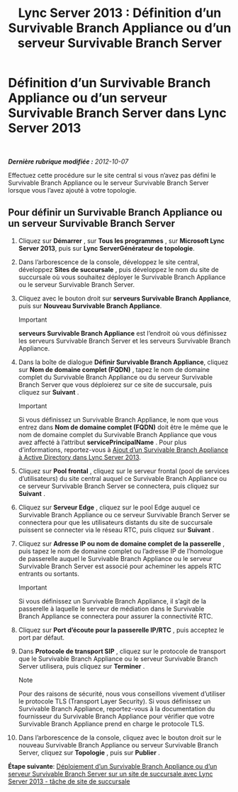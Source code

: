 ﻿---
title: 'Lync Server 2013 : Définition d’un Survivable Branch Appliance ou d’un serveur Survivable Branch Server'
TOCTitle: Définition d’un Survivable Branch Appliance ou d’un serveur Survivable Branch Server
ms:assetid: 1f49cfbe-30b3-4600-af15-47cb2f58d18a
ms:mtpsurl: https://technet.microsoft.com/fr-fr/library/Gg398280(v=OCS.15)
ms:contentKeyID: 49296471
ms.date: 05/20/2016
mtps_version: v=OCS.15
ms.translationtype: HT
---

# Définition d’un Survivable Branch Appliance ou d’un serveur Survivable Branch Server dans Lync Server 2013

 

_**Dernière rubrique modifiée :** 2012-10-07_

Effectuez cette procédure sur le site central si vous n’avez pas défini le Survivable Branch Appliance ou le serveur Survivable Branch Server lorsque vous l’avez ajouté à votre topologie.

## Pour définir un Survivable Branch Appliance ou un serveur Survivable Branch Server

1.  Cliquez sur **Démarrer** , sur **Tous les programmes** , sur **Microsoft Lync Server 2013**, puis sur **Lync ServerGénérateur de topologie**.

2.  Dans l’arborescence de la console, développez le site central, développez **Sites de succursale** , puis développez le nom du site de succursale où vous souhaitez déployer le Survivable Branch Appliance ou le serveur Survivable Branch Server.

3.  Cliquez avec le bouton droit sur **serveurs Survivable Branch Appliance**, puis sur **Nouveau Survivable Branch Appliance**.
    
    > [!important]  
    > <strong>serveurs Survivable Branch Appliance</strong> est l’endroit où vous définissez les serveurs Survivable Branch Server et les serveurs Survivable Branch Appliance.

4.  Dans la boîte de dialogue **Définir Survivable Branch Appliance**, cliquez sur **Nom de domaine complet (FQDN)** , tapez le nom de domaine complet du Survivable Branch Appliance ou du serveur Survivable Branch Server que vous déploierez sur ce site de succursale, puis cliquez sur **Suivant** .
    
    > [!important]  
    > Si vous définissez un Survivable Branch Appliance, le nom que vous entrez dans <strong>Nom de domaine complet (FQDN)</strong> doit être le même que le nom de domaine complet du Survivable Branch Appliance que vous avez affecté à l’attribut <strong>servicePrincipalName</strong> . Pour plus d’informations, reportez-vous à <a href="lync-server-2013-add-a-survivable-branch-appliance-to-active-directory.md">Ajout d’un Survivable Branch Appliance à Active Directory dans Lync Server 2013</a>.

5.  Cliquez sur **Pool frontal** , cliquez sur le serveur frontal (pool de services d’utilisateurs) du site central auquel ce Survivable Branch Appliance ou ce serveur Survivable Branch Server se connectera, puis cliquez sur **Suivant** .

6.  Cliquez sur **Serveur Edge** , cliquez sur le pool Edge auquel ce Survivable Branch Appliance ou ce serveur Survivable Branch Server se connectera pour que les utilisateurs distants du site de succursale puissent se connecter via le réseau RTC, puis cliquez sur **Suivant** .

7.  Cliquez sur **Adresse IP ou nom de domaine complet de la passerelle** , puis tapez le nom de domaine complet ou l’adresse IP de l’homologue de passerelle auquel le Survivable Branch Appliance ou le serveur Survivable Branch Server est associé pour acheminer les appels RTC entrants ou sortants.
    
    > [!important]  
    > Si vous définissez un Survivable Branch Appliance, il s’agit de la passerelle à laquelle le serveur de médiation dans le Survivable Branch Appliance se connectera pour assurer la connectivité RTC.

8.  Cliquez sur **Port d’écoute pour la passerelle IP/RTC** , puis acceptez le port par défaut.

9.  Dans **Protocole de transport SIP** , cliquez sur le protocole de transport que le Survivable Branch Appliance ou le serveur Survivable Branch Server utilisera, puis cliquez sur **Terminer** .
    
    > [!note]  
    > Pour des raisons de sécurité, nous vous conseillons vivement d’utiliser le protocole TLS (Transport Layer Security). Si vous définissez un Survivable Branch Appliance, reportez-vous à la documentation du fournisseur du Survivable Branch Appliance pour vérifier que votre Survivable Branch Appliance prend en charge le protocole TLS.

10. Dans l’arborescence de la console, cliquez avec le bouton droit sur le nouveau Survivable Branch Appliance ou serveur Survivable Branch Server, cliquez sur **Topologie** , puis sur **Publier** .

**Étape suivante**: [Déploiement d’un Survivable Branch Appliance ou d’un serveur Survivable Branch Server sur un site de succursale avec Lync Server 2013 - tâche de site de succursale](lync-server-2013-deploy-a-survivable-branch-appliance-or-server-branch-site-task.md)

